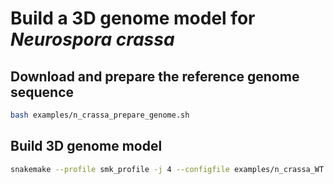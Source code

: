 # Build a 3D genome model for *Neurospora crassa*


## Download and prepare the reference genome sequence


```bash
bash examples/n_crassa_prepare_genome.sh
```

## Build 3D genome model

```bash
snakemake --profile smk_profile -j 4 --configfile examples/n_crassa_WT.yml
```